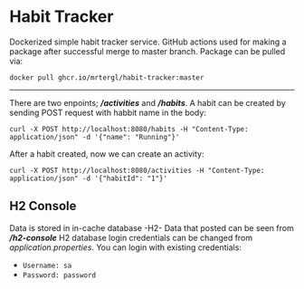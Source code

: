 # Habit Tracker


Dockerized simple habit tracker service. GitHub actions used for making a package after successful merge to master branch. Package can be pulled via:

`docker pull ghcr.io/mrtergl/habit-tracker:master`

---

There are two enpoints; **_/activities_** and **_/habits_**. A habit can be created by sending POST request with habbit name in the body:

`curl -X POST http://localhost:8080/habits -H "Content-Type: application/json" -d '{"name": "Running"}'`

After a habit created, now we can create an activity:

`curl -X POST http://localhost:8080/activities -H "Content-Type: application/json" -d '{"habitId": "1"}'`

## H2 Console

Data is stored in in-cache database -H2- Data that posted can be seen from **_/h2-console_**
H2 database login credentials can be changed from _application.properties_. You can login with existing credentials:
  
- `Username: sa`
- `Password: password`

